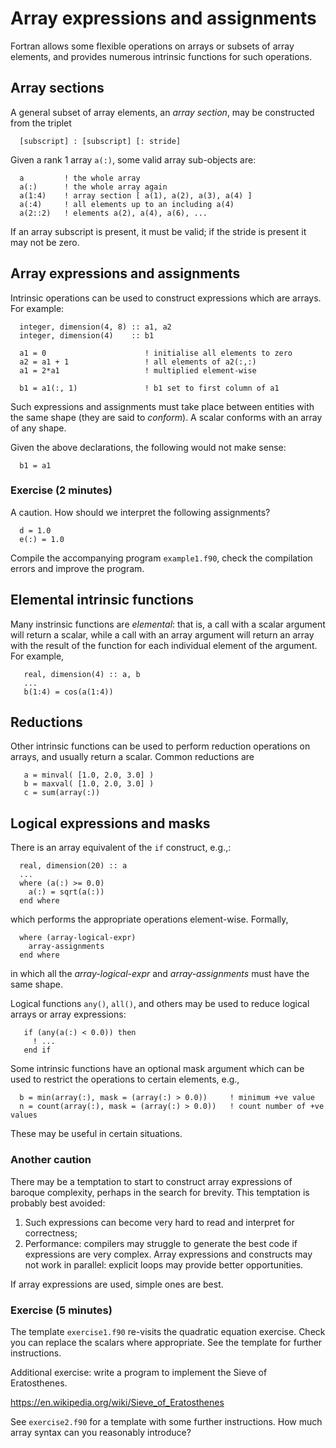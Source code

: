 # Array expressions and assignments

Fortran allows some flexible operations on arrays or subsets
of array elements, and provides numerous intrinsic functions
for such operations.

## Array sections

A general subset of array elements, an _array section_,  may be constructed
from the triplet
```
  [subscript] : [subscript] [: stride] 
```
Given a rank 1 array `a(:)`, some valid array sub-objects are:
```
  a         ! the whole array
  a(:)      ! the whole array again
  a(1:4)    ! array section [ a(1), a(2), a(3), a(4) ]
  a(:4)     ! all elements up to an including a(4)
  a(2::2)   ! elements a(2), a(4), a(6), ...
```
If an array subscript is present, it must be valid; if the stride is present
it may not be zero.

## Array expressions and assignments

Intrinsic operations can be used to construct expressions which are
arrays. For example:
```
  integer, dimension(4, 8) :: a1, a2
  integer, dimension(4)    :: b1

  a1 = 0                      ! initialise all elements to zero
  a2 = a1 + 1                 ! all elements of a2(:,:) 
  a1 = 2*a1                   ! multiplied element-wise

  b1 = a1(:, 1)               ! b1 set to first column of a1
```
Such expressions and assignments must take place between entities with
the same shape (they are said to _conform_). A scalar conforms
with an array of any shape.

Given the above declarations, the following would not make sense:
```
  b1 = a1
```

### Exercise (2 minutes)

A caution. How should we interpret the following assignments?
```
  d = 1.0
  e(:) = 1.0
```
Compile the accompanying program `example1.f90`, check the compilation
errors and improve the program.

## Elemental intrinsic functions

Many instrinsic functions are _elemental_: that is, a call with a scalar
argument will return a scalar, while a call with an array argument will
return an array with the result of the function for each individual
element of the argument.
For example,
```
   real, dimension(4) :: a, b
   ...
   b(1:4) = cos(a(1:4))
```

## Reductions

Other intrinsic functions can be used to perform reduction operations
on arrays, and usually return a scalar. Common reductions are
```
   a = minval( [1.0, 2.0, 3.0] )
   b = maxval( [1.0, 2.0, 3.0] )
   c = sum(array(:))
```

## Logical expressions and masks

There is an array equivalent of the `if` construct, e.g.,:
```
  real, dimension(20) :: a
  ...
  where (a(:) >= 0.0)
    a(:) = sqrt(a(:))
  end where
```
which performs the appropriate operations element-wise. Formally,
```
  where (array-logical-expr)
    array-assignments
  end where
```
in which all the _array-logical-expr_ and _array-assignments_ must have the
same shape.

Logical functions `any()`, `all()`, and others may be used to reduce
logical arrays or array expressions:
```
   if (any(a(:) < 0.0)) then
     ! ...
   end if
```
Some intrinsic functions have an optional mask argument which can be used to
restrict the operations to certain elements, e.g.,
```
  b = min(array(:), mask = (array(:) > 0.0))     ! minimum +ve value
  n = count(array(:), mask = (array(:) > 0.0))   ! count number of +ve values
```
These may be useful in certain situations.

### Another caution

There may be a temptation to start to construct array expressions of baroque
complexity, perhaps in the search for brevity. This temptation is probably
best avoided:

1. Such expressions can become very hard to read and interpret for correctness;
2. Performance: compilers may struggle to generate the best code if expressions are very complex. Array expressions and constructs may not work in parallel: explicit loops may provide better opportunities.

If array expressions are used, simple ones are best.

### Exercise (5 minutes)

The template `exercise1.f90` re-visits the quadratic equation exercise. Check
you can replace the scalars where appropriate. See the template for further
instructions.

Additional exercise: write a program to implement the Sieve of Eratosthenes.

https://en.wikipedia.org/wiki/Sieve_of_Eratosthenes

See `exercise2.f90` for a template with some further instructions.
How much array syntax can you reasonably introduce?
